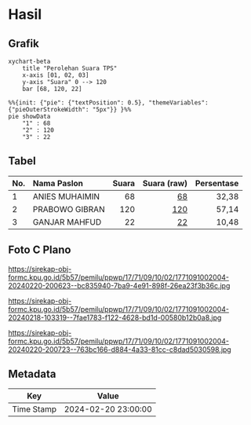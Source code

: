 # Hasil

## Grafik

```mermaid
xychart-beta
    title "Perolehan Suara TPS"
    x-axis [01, 02, 03]
    y-axis "Suara" 0 --> 120
    bar [68, 120, 22]
```

```mermaid
%%{init: {"pie": {"textPosition": 0.5}, "themeVariables": {"pieOuterStrokeWidth": "5px"}} }%%
pie showData
    "1" : 68
    "2" : 120
    "3" : 22
```

## Tabel

| No. | Nama Paslon    | Suara | Suara (raw) | Persentase |
|:--- |:-------------- | -----:| -----------:| ----------:|
| 1   | ANIES MUHAIMIN | 68    | [68][p-1]   | 32,38      |
| 2   | PRABOWO GIBRAN | 120   | [120][p-2]  | 57,14      |
| 3   | GANJAR MAHFUD  | 22    | [22][p-3]   | 10,48      |


[p-1]: https://github.com/gigit-pemilu/pemilu-2024-17-bengkulu/blob/main/pilpres/hitung-suara/sub/17-bengkulu/sub/71-kota-bengkulu/sub/09-singaran-pati/sub/1002-jembatan-kecil/sub/004-tps/sub/paslon-1.txt
[p-2]: https://github.com/gigit-pemilu/pemilu-2024-17-bengkulu/blob/main/pilpres/hitung-suara/sub/17-bengkulu/sub/71-kota-bengkulu/sub/09-singaran-pati/sub/1002-jembatan-kecil/sub/004-tps/sub/paslon-2.txt
[p-3]: https://github.com/gigit-pemilu/pemilu-2024-17-bengkulu/blob/main/pilpres/hitung-suara/sub/17-bengkulu/sub/71-kota-bengkulu/sub/09-singaran-pati/sub/1002-jembatan-kecil/sub/004-tps/sub/paslon-3.txt

## Foto C Plano

https://sirekap-obj-formc.kpu.go.id/5b57/pemilu/ppwp/17/71/09/10/02/1771091002004-20240220-200623--bc835940-7ba9-4e91-898f-26ea23f3b36c.jpg

https://sirekap-obj-formc.kpu.go.id/5b57/pemilu/ppwp/17/71/09/10/02/1771091002004-20240218-103319--7fae1783-f122-4628-bd1d-00580b12b0a8.jpg

https://sirekap-obj-formc.kpu.go.id/5b57/pemilu/ppwp/17/71/09/10/02/1771091002004-20240220-200723--763bc166-d884-4a33-81cc-c8dad5030598.jpg


## Metadata

| Key        | Value               |
| ---------- | ------------------- |
| Time Stamp | 2024-02-20 23:00:00 |



